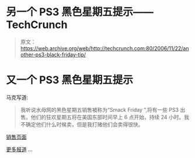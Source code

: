 # 另一个 PS3 黑色星期五提示——TechCrunch

> 原文：<https://web.archive.org/web/http://techcrunch.com:80/2006/11/22/another-ps3-black-friday-tip/>

# 又一个 PS3 黑色星期五提示

马克写道:

> 我听说水母网的黑色星期五销售被称为“Smack Friday ”,将有一些 PS3 出售。他们的狂欢星期五将在美国东部时间早上 6 点开始，持续 24 小时。我不确定他们什么时候卖，但是我打赌他们会卖得很快。

[销售页面](https://web.archive.org/web/20201123230156/http://www.jellyfish.com/sotd/smackFriday)

[更多报道](https://web.archive.org/web/20201123230156/http://www.crunchgear.com/?s=black%20friday) …
